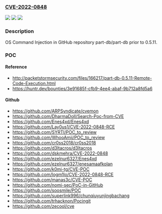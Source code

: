 ### [CVE-2022-0848](https://cve.mitre.org/cgi-bin/cvename.cgi?name=CVE-2022-0848)
![](https://img.shields.io/static/v1?label=Product&message=part-db%2Fpart-db&color=blue)
![](https://img.shields.io/static/v1?label=Version&message=%3C%200.5.11%20&color=brighgreen)
![](https://img.shields.io/static/v1?label=Vulnerability&message=CWE-78%20Improper%20Neutralization%20of%20Special%20Elements%20used%20in%20an%20OS%20Command&color=brighgreen)

### Description

OS Command Injection in GitHub repository part-db/part-db prior to 0.5.11.

### POC

#### Reference
- http://packetstormsecurity.com/files/166217/part-db-0.5.11-Remote-Code-Execution.html
- https://huntr.dev/bounties/3e91685f-cfb9-4ee4-abaf-9b712a8fd5a6

#### Github
- https://github.com/ARPSyndicate/cvemon
- https://github.com/DharmaDoll/Search-Poc-from-CVE
- https://github.com/Enes4xd/Enes4xd
- https://github.com/Lay0us1/CVE-2022-0848-RCE
- https://github.com/SYRTI/POC_to_review
- https://github.com/WhooAmii/POC_to_review
- https://github.com/cr0ss2018/cr0ss2018
- https://github.com/d3ltacros/d3ltacros
- https://github.com/dskmehra/CVE-2022-0848
- https://github.com/ezelnur6327/Enes4xd
- https://github.com/ezelnur6327/enesamaafkolan
- https://github.com/k0mi-tg/CVE-POC
- https://github.com/logm1lo/CVE-2022-0848-RCE
- https://github.com/manas3c/CVE-POC
- https://github.com/nomi-sec/PoC-in-GitHub
- https://github.com/soosmile/POC
- https://github.com/superlink996/chunqiuyunjingbachang
- https://github.com/trhacknon/Pocingit
- https://github.com/zecool/cve

